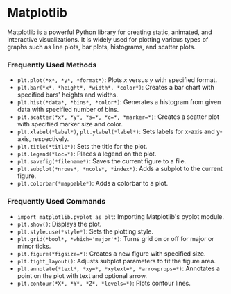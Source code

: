 # Matplotlib

Matplotlib is a powerful Python library for creating static, animated, and interactive visualizations. It is widely used for plotting various types of graphs such as line plots, bar plots, histograms, and scatter plots.

### Frequently Used Methods

- `plt.plot(*x*, *y*, *format*)`: Plots *x* versus *y* with specified format.
- `plt.bar(*x*, *height*, *width*, *color*)`: Creates a bar chart with specified bars' heights and widths.
- `plt.hist(*data*, *bins*, *color*)`: Generates a histogram from given data with specified number of bins.
- `plt.scatter(*x*, *y*, *s=*, *c=*, *marker=*)`: Creates a scatter plot with specified marker size and color.
- `plt.xlabel(*label*)`, `plt.ylabel(*label*)`: Sets labels for x-axis and y-axis, respectively.
- `plt.title(*title*)`: Sets the title for the plot.
- `plt.legend(*loc=*)`: Places a legend on the plot.
- `plt.savefig(*filename*)`: Saves the current figure to a file.
- `plt.subplot(*nrows*, *ncols*, *index*)`: Adds a subplot to the current figure.
- `plt.colorbar(*mappable*)`: Adds a colorbar to a plot.

### Frequently Used Commands

- `import matplotlib.pyplot as plt`: Importing Matplotlib's pyplot module.
- `plt.show()`: Displays the plot.
- `plt.style.use(*style*)`: Sets the plotting style.
- `plt.grid(*bool*, *which='major'*)`: Turns grid on or off for major or minor ticks.
- `plt.figure(*figsize=*)`: Creates a new figure with specified size.
- `plt.tight_layout()`: Adjusts subplot parameters to fit the figure area.
- `plt.annotate(*text*, *xy=*, *xytext=*, *arrowprops=*)`: Annotates a point on the plot with text and optional arrow.
- `plt.contour(*X*, *Y*, *Z*, *levels=*)`: Plots contour lines.
